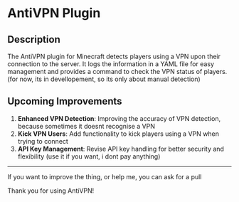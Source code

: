 # AntiVPN Plugin

## Description

The AntiVPN plugin for Minecraft detects players using a VPN upon their connection to the server. It logs the information in a YAML file for easy management and provides a command to check the VPN status of players.
(for now, its in devellopement, so its only about manual detection)


## Upcoming Improvements

1. **Enhanced VPN Detection**: Improving the accuracy of VPN detection, because sometimes it doesnt recognise a VPN
2. **Kick VPN Users**: Add functionality to kick players using a VPN when trying to connect
3. **API Key Management**: Revise API key handling for better security and flexibility (use it if you want, i dont pay anything)


---
If you want to improve the thing, or help me, you can ask for a pull

Thank you for using AntiVPN!

